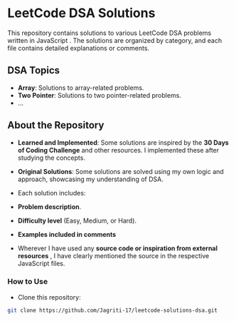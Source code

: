 # LeetCode DSA Solutions
This repository contains solutions to various LeetCode DSA problems written in JavaScript . The solutions are organized by category, and each file contains detailed explanations or comments.

## DSA Topics
- **Array**: Solutions to array-related problems.
- **Two Pointer**: Solutions to two pointer-related problems.
- ...

## About the Repository



- **Learned and Implemented**: Some solutions are inspired by the **30 Days of Coding Challenge** and other resources. I implemented these after studying the concepts.
- **Original Solutions**: Some solutions are solved using my own logic and approach, showcasing my understanding of DSA.

- Each solution includes:
- **Problem description**.
- **Difficulty level** (Easy, Medium, or Hard).
- **Examples included in comments** 
- Wherever I have used any **source code or inspiration from external resources** , I have clearly mentioned the source in the respective JavaScript files.


 ### How to Use
  - Clone this repository:
   ```bash
   git clone https://github.com/Jagriti-17/leetcode-solutions-dsa.git



